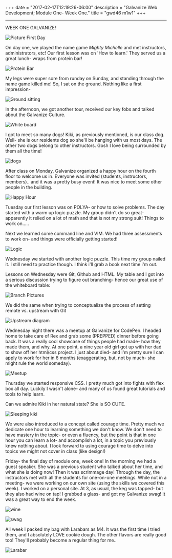 +++
date = "2017-02-17T12:19:26-06:00"
description = "Galvanize Web Development; Module One- Week One."
title = "gwd46 m1w1"
+++

<!-- +++
date = "2017-02-17"
draft = false
title = "gwd46 m1w1"
description = "Galvanize Web Development; Module One- Week One."
categories = ["galvanize", "webdev"]
featured = "2017_02/2017_02_17/branching.jpg"
featuredpath = "/images"
type = "post"
+++ -->

---
WEEK ONE GALVANIZE!

![Picture First Day](http://assets.mihshhehl.com/2017_02_17-firstdayofschoolpic.jpg)

On day one, we played the name game *Mighty Michelle* and met instructors, administrators, etc! Our first lesson was on 'How to learn.' They served us a great lunch- wraps from protein bar!

![Protein Bar](http://assets.mihshhehl.com/2017_02_17-lunch.jpg)

My legs were super sore from runday on Sunday, and standing through the name game killed me! So, I sat on the ground. Nothing like a first impression-

![Ground sitting](http://assets.mihshhehl.com/2017_02_17-soreleg.jpg)

In the afternoon, we got another tour, received our key fobs and talked about the Galvanize Culture.

![White board](http://assets.mihshhehl.com/2017_02_17-dayone.jpg)

I got to meet so many dogs! Kiki, as previously mentioned, is our class dog. Well- she is our residents dog so she'll be hanging with us most days. The other two dogs belong to other instructors. Gosh I love being surrounded by them all the time!

![dogs](http://assets.mihshhehl.com/2017_02_17-dogs.jpg)

After class on Monday, Galvanize organized a happy hour on the fourth floor to welcome us in. Everyone was invited (students, instructors, members).. and it was a pretty busy event! It was nice to meet some other people in the building.

![Happy Hour](http://assets.mihshhehl.com/2017_02_17-happyhour.jpg)

Tuesday our first lesson was on POLYA- or how to solve problems. The day started with a warm up logic puzzle. My group didn't do so great- apparently it relied on a lot of math and that is not my strong suit! Things to work on.....

Next we learned some command line and VIM. We had three assessments to work on- and things were officially getting started!

![Logic](http://assets.mihshhehl.com/2017_02_17-polya.jpg)

Wednesday we started with another logic puzzle. This time my group nailed it. I still need to practice though. I think i'll grab a book next time i'm out.

Lessons on Wednesday were Git, Github and HTML. My table and I got into a serious discussion trying to figure out branching- hence our great use of the whiteboard table:

![Branch Pictures](http://assets.mihshhehl.com/2017_02_17-branching.jpg)

We did the same when trying to conceptualize the process of setting remote vs. upstream with Git

![Upstream diagram](http://assets.mihshhehl.com/2017_02_17-upstream.jpg)

Wednesday night there was a meetup at Galvanize for CodePen. I headed home to take care of Rex and grab some (PREPPED) dinner before going back. It was a really cool showcase of things people had made- how they made them, and why. At one point, a nine year old girl got up with her dad to show off her html/css project. I just about died- and I'm pretty sure I can apply to work for her in 6 months (exaggerating, but, not by much- she might rule the world someday).

![Meetup](http://assets.mihshhehl.com/2017_02_17-codepengroup.jpg)

Thursday we started responsive CSS. I pretty much got into fights with flex box all day. Luckily I wasn't alone- and many of us found great tutorials and tools to help learn.

Can we admire Kiki in her natural state? She is SO CUTE.

![Sleeping kiki](http://assets.mihshhehl.com/2017_02_17-kiki.jpg)

We were also introduced to a concept called courage time. Pretty much we dedicate one hour to learning something we don't know. We don't need to have mastery in the topic- or even a fluency, but the point is that in one hour you can learn a lot- and accomplish a lot, in a topic you previously knew nothing about. I look forward to using courage time to delve into topics we might not cover in class (like design!)

Friday- the final day of module one, week one! In the morning we had a guest speaker. She was a previous student who talked about her time, and what she is doing now! Then it was scrimmage day! Through the day, the instructors met with all the students for one-on-one meetings. While not in a meeting- we were working on our own site (using the skills we covered this week). I worked on a personal site. At 3, as usual, the keg was tapped- but they also had wine on tap! I grabbed a glass- and got my Galvanize swag! It was a great way to end the week.

![wine](http://assets.mihshhehl.com/2017_02_17-wine.jpg)

![swag](http://assets.mihshhehl.com/2017_02_17-swag.jpg)

All week I packed my bag with Larabars as M4. It was the first time I tried them, and I absolutely LOVE cookie dough. The other flavors are really good too! They'll probably become a regular thing for me..

![Larabar](http://assets.mihshhehl.com/2017_02_17-larabar.jpg)
